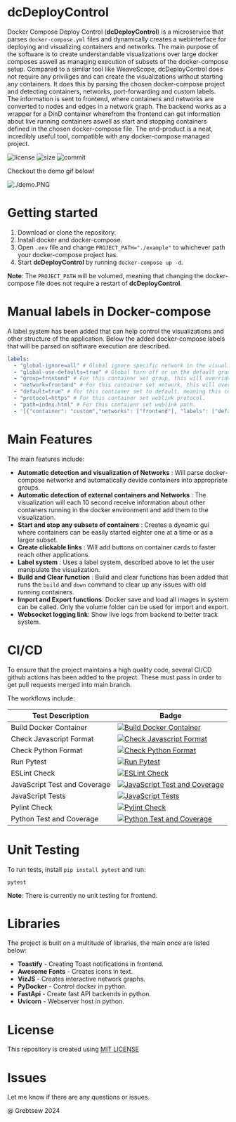 # dcDeployControl

Docker Compose Deploy Control (**dcDeployControl**) is a microservice that parses `docker-compose.yml` files and dynamically creates a webinterface for deploying and visualizing containers and networks. The main purpose of the software is to create understandable visualizations over large docker composes aswell as managing execution of subsets of the docker-compose setup. Compared to a similar tool like WeaveScope, dcDeployControl does not require any priviliges and can create the visualizations without starting any containers. It does this by parsing the chosen docker-compose project and detecting containers, networks, port-forwarding and custom labels. The information is sent to frontend, where containers and networks are converted to nodes and edges in a network graph. The backend works as a wrapper for a DinD container wherefrom the frontend can get information about live running containers aswell as start and stopping containers defined in the chosen docker-compose file. The end-product is a neat, incredibly useful tool, compatible with any docker-compose managed project.

![license](https://img.shields.io/github/license/grebtsew/dcDeployControl)
![size](https://img.shields.io/github/repo-size/grebtsew/dcDeployControl)
![commit](https://img.shields.io/github/last-commit/grebtsew/dcDeployControl)

Checkout the demo gif below!

![./demo.PNG](./docs/demo.gif)

# Getting started

1. Download or clone the repository.
2. Install docker and docker-compose.
3. Open `.env` file and change `PROJECT_PATH="./example"` to whichever path your docker-compose project has.
4. Start **dcDeployControl** by running `docker-compose up -d`.

**Note**: The `PROJECT_PATH` will be volumed, meaning that changing the docker-compose file does not require a restart of **dcDeployControl**.

# Manual labels in Docker-compose

A label system has been added that can help control the visualizations and other structure of the application. Below the added docker-compose labels that will be parsed on software execution are described.

```yml
labels:
  - "global-ignore=all" # Global ignore specific network in the visualizations.
  - "global-use-defaults=true" # Global turn off or on the default group option.
  - "group=frontend" # For this container set group, this will override network group detection.
  - "network=frontend" # For this container set network, this will override network group detection.
  - "default=true" # For this contianer set to default, meaning this container will be included in the default group.
  - "protocol=https" # For this container set weblink protocol.
  - "path=index.html" # For this contaienr set weblink path.
  - '[{"container": "custom","networks": ["frontend"], "labels": ["default=true","controllable=false"], "ports": ["9090:9090"]}]' # Add custom container
```

# Main Features

The main features include:

- **Automatic detection and visualization of Networks** : Will parse docker-compose networks and automatically devide containers into appropriate groups.
- **Automatic detection of external containers and Networks** : The visualization will each 10 second receive information about other contaners running in the docker environment and add them to the visualization.
- **Start and stop any subsets of containers** : Creates a dynamic gui where containers can be easily started eighter one at a time or as a larger subset.
- **Create clickable links** : Will add buttons on container cards to faster reach other applications.
- **Label system** : Uses a label system, described above to let the user manipulate the visualization.
- **Build and Clear function** : Build and clear functions has been added that runs the `build` and `down` command to clear up any issues with old running containers.
- **Import and Export functions**: Docker save and load all images in system can be called. Only the volume folder can be used for import and export.
- **Websocket logging link**: Show live logs from backend to better track system.

# CI/CD

To ensure that the project maintains a high quality code, several CI/CD github actions has been added to the project. These must pass in order to get pull requests merged into main branch.

The workflows include:

| Test Description             | Badge                                                                                                                                                                                                     |
| ---------------------------- | --------------------------------------------------------------------------------------------------------------------------------------------------------------------------------------------------------- |
| Build Docker Container       | [![Build Docker Container](https://github.com/grebtsew/dcDeployControl/actions/workflows/build_docker.yml/badge.svg)](https://github.com/grebtsew/dcDeployControl/actions/workflows/build_docker.yml)     |
| Check Javascript Format      | [![Check Javascript Format](https://github.com/grebtsew/dcDeployControl/actions/workflows/js_format.yml/badge.svg)](https://github.com/grebtsew/dcDeployControl/actions/workflows/js_format.yml)          |
| Check Python Format          | [![Check Python Format](https://github.com/grebtsew/dcDeployControl/actions/workflows/py_format.yml/badge.svg)](https://github.com/grebtsew/dcDeployControl/actions/workflows/py_format.yml)              |
| Run Pytest                   | [![Run Pytest](https://github.com/grebtsew/dcDeployControl/actions/workflows/py_unit_test.yml/badge.svg)](https://github.com/grebtsew/dcDeployControl/actions/workflows/py_unit_test.yml)                 |
| ESLint Check                 | [![ESLint Check](https://github.com/grebtsew/dcDeployControl/actions/workflows/js_lint.yml/badge.svg)](https://github.com/grebtsew/dcDeployControl/actions/workflows/js_lint.yml)                         |
| JavaScript Test and Coverage | [![JavaScript Test and Coverage](https://github.com/grebtsew/dcDeployControl/actions/workflows/js_coverage.yml/badge.svg)](https://github.com/grebtsew/dcDeployControl/actions/workflows/js_coverage.yml) |
| JavaScript Tests             | [![JavaScript Tests](https://github.com/grebtsew/dcDeployControl/actions/workflows/js_unit_test.yml/badge.svg)](https://github.com/grebtsew/dcDeployControl/actions/workflows/js_unit_test.yml)           |
| Pylint Check                 | [![Pylint Check](https://github.com/grebtsew/dcDeployControl/actions/workflows/py_lint.yml/badge.svg)](https://github.com/grebtsew/dcDeployControl/actions/workflows/py_lint.yml)                         |
| Python Test and Coverage     | [![Python Test and Coverage](https://github.com/grebtsew/dcDeployControl/actions/workflows/py_coverage.yml/badge.svg)](https://github.com/grebtsew/dcDeployControl/actions/workflows/py_coverage.yml)     |

# Unit Testing

To run tests, install `pip install pytest` and run:

```
pytest
```

**Note**: There is currently no unit testing for frontend.

# Libraries

The project is built on a multitude of libraries, the main once are listed below:

- **Toastify** - Creating Toast notifications in frontend.
- **Awesome Fonts** - Creates icons in text.
- **VizJS** - Creates interactive network graphs.
- **PyDocker** - Control docker in python.
- **FastApi** - Create fast API backends in python.
- **Uvicorn** - Webserver host in python.

# License

This repository is created using [MIT LICENSE](./LICENSE)

# Issues

Let me know if there are any questions or issues.

@ Grebtsew 2024
